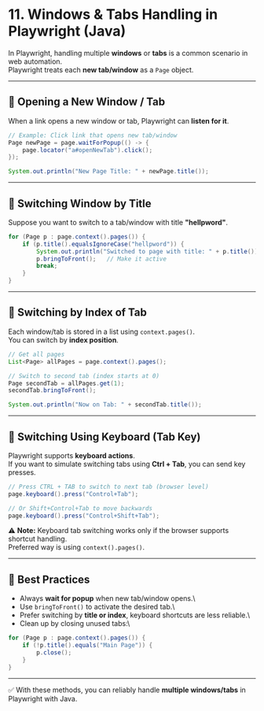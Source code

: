 # 11. Windows & Tabs Handling in Playwright (Java)

In Playwright, handling multiple **windows** or **tabs** is a common
scenario in web automation.\
Playwright treats each **new tab/window** as a `Page` object.

------------------------------------------------------------------------

## 🔹 Opening a New Window / Tab

When a link opens a new window or tab, Playwright can **listen for it**.

``` java
// Example: Click link that opens new tab/window
Page newPage = page.waitForPopup(() -> {
    page.locator("a#openNewTab").click();
});

System.out.println("New Page Title: " + newPage.title());
```

------------------------------------------------------------------------

## 🔹 Switching Window by Title

Suppose you want to switch to a tab/window with title **"hellpword"**.

``` java
for (Page p : page.context().pages()) {
    if (p.title().equalsIgnoreCase("hellpword")) {
        System.out.println("Switched to page with title: " + p.title());
        p.bringToFront();   // Make it active
        break;
    }
}
```

------------------------------------------------------------------------

## 🔹 Switching by Index of Tab

Each window/tab is stored in a list using `context.pages()`.\
You can switch by **index position**.

``` java
// Get all pages
List<Page> allPages = page.context().pages();

// Switch to second tab (index starts at 0)
Page secondTab = allPages.get(1);
secondTab.bringToFront();

System.out.println("Now on Tab: " + secondTab.title());
```

------------------------------------------------------------------------

## 🔹 Switching Using Keyboard (Tab Key)

Playwright supports **keyboard actions**.\
If you want to simulate switching tabs using **Ctrl + Tab**, you can
send key presses.

``` java
// Press CTRL + TAB to switch to next tab (browser level)
page.keyboard().press("Control+Tab");

// Or Shift+Control+Tab to move backwards
page.keyboard().press("Control+Shift+Tab");
```

⚠️ **Note:** Keyboard tab switching works only if the browser supports
shortcut handling.\
Preferred way is using `context().pages()`.

------------------------------------------------------------------------

## 🔹 Best Practices

-   Always **wait for popup** when new tab/window opens.\
-   Use `bringToFront()` to activate the desired tab.\
-   Prefer switching by **title or index**, keyboard shortcuts are less
    reliable.\
-   Clean up by closing unused tabs:\

``` java
for (Page p : page.context().pages()) {
    if (!p.title().equals("Main Page")) {
        p.close();
    }
}
```

------------------------------------------------------------------------

✅ With these methods, you can reliably handle **multiple windows/tabs**
in Playwright with Java.
